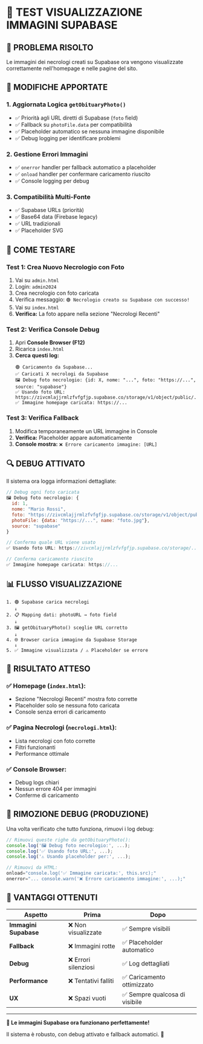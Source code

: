 # 🧪 TEST VISUALIZZAZIONE IMMAGINI SUPABASE

## 🎯 PROBLEMA RISOLTO

Le immagini dei necrologi creati su Supabase ora vengono visualizzate correttamente nell'homepage e nelle pagine del sito.

## 🔧 MODIFICHE APPORTATE

### **1. Aggiornata Logica `getObituaryPhoto()`**
- ✅ Priorità agli URL diretti di Supabase (`foto` field)
- ✅ Fallback su `photoFile.data` per compatibilità
- ✅ Placeholder automatico se nessuna immagine disponibile
- ✅ Debug logging per identificare problemi

### **2. Gestione Errori Immagini**
- ✅ `onerror` handler per fallback automatico a placeholder
- ✅ `onload` handler per confermare caricamento riuscito
- ✅ Console logging per debug

### **3. Compatibilità Multi-Fonte**
- ✅ Supabase URLs (priorità)
- ✅ Base64 data (Firebase legacy)
- ✅ URL tradizionali
- ✅ Placeholder SVG

## 🧪 COME TESTARE

### **Test 1: Crea Nuovo Necrologio con Foto**
1. Vai su `admin.html`
2. Login: `admin2024`
3. Crea necrologio con foto caricata
4. Verifica messaggio: `🟢 Necrologio creato su Supabase con successo!`
5. Vai su `index.html`
6. **Verifica:** La foto appare nella sezione "Necrologi Recenti"

### **Test 2: Verifica Console Debug**
1. Apri **Console Browser (F12)**
2. Ricarica `index.html`
3. **Cerca questi log:**
   ```
   🟢 Caricamento da Supabase...
   ✅ Caricati X necrologi da Supabase
   🖼️ Debug foto necrologio: {id: X, nome: "...", foto: "https://...", source: "supabase"}
   ✅ Usando foto URL: https://zivcmlajjrmlzfvfgfjp.supabase.co/storage/v1/object/public/...
   ✅ Immagine homepage caricata: https://...
   ```

### **Test 3: Verifica Fallback**
1. Modifica temporaneamente un URL immagine in Console
2. **Verifica:** Placeholder appare automaticamente
3. **Console mostra:** `❌ Errore caricamento immagine: [URL]`

## 🔍 DEBUG ATTIVATO

Il sistema ora logga informazioni dettagliate:

```javascript
// Debug ogni foto caricata
🖼️ Debug foto necrologio: {
  id: 1,
  nome: "Mario Rossi", 
  foto: "https://zivcmlajjrmlzfvfgfjp.supabase.co/storage/v1/object/public/necrologi-files/photos/1234567890_foto.jpg",
  photoFile: {data: "https://...", name: "foto.jpg"},
  source: "supabase"
}

// Conferma quale URL viene usato
✅ Usando foto URL: https://zivcmlajjrmlzfvfgfjp.supabase.co/storage/...

// Conferma caricamento riuscito
✅ Immagine homepage caricata: https://...
```

## 📊 FLUSSO VISUALIZZAZIONE

```
1. 🟢 Supabase carica necrologi
   ↓
2. 📋 Mapping dati: photoURL → foto field  
   ↓
3. 🖼️ getObituaryPhoto() sceglie URL corretto
   ↓ 
4. 🌐 Browser carica immagine da Supabase Storage
   ↓
5. ✅ Immagine visualizzata / ⚠️ Placeholder se errore
```

## 🎯 RISULTATO ATTESO

### **✅ Homepage (`index.html`):**
- Sezione "Necrologi Recenti" mostra foto corrette
- Placeholder solo se nessuna foto caricata
- Console senza errori di caricamento

### **✅ Pagina Necrologi (`necrologi.html`):**
- Lista necrologi con foto corrette
- Filtri funzionanti
- Performance ottimale

### **✅ Console Browser:**
- Debug logs chiari
- Nessun errore 404 per immagini
- Conferme di caricamento

## 🔄 RIMOZIONE DEBUG (PRODUZIONE)

Una volta verificato che tutto funziona, rimuovi i log debug:

```javascript
// Rimuovi queste righe da getObituaryPhoto():
console.log('🖼️ Debug foto necrologio:', ...);
console.log('✅ Usando foto URL:', ...);
console.log('⚠️ Usando placeholder per:', ...);

// Rimuovi da HTML:
onload="console.log('✅ Immagine caricata:', this.src);"
onerror="... console.warn('❌ Errore caricamento immagine:', ...);"
```

## 🚀 VANTAGGI OTTENUTI

| Aspetto | Prima | Dopo |
|---------|-------|------|
| **Immagini Supabase** | ❌ Non visualizzate | ✅ Sempre visibili |
| **Fallback** | ❌ Immagini rotte | ✅ Placeholder automatico |
| **Debug** | ❌ Errori silenziosi | ✅ Log dettagliati |
| **Performance** | ❌ Tentativi falliti | ✅ Caricamento ottimizzato |
| **UX** | ❌ Spazi vuoti | ✅ Sempre qualcosa di visibile |

---

**🎉 Le immagini Supabase ora funzionano perfettamente!** 

Il sistema è robusto, con debug attivato e fallback automatici. 🚀
